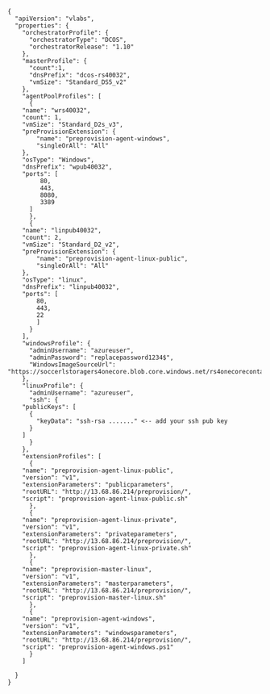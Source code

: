 	{
	  "apiVersion": "vlabs",
	  "properties": {
	    "orchestratorProfile": {
	      "orchestratorType": "DCOS",
	      "orchestratorRelease": "1.10"
	    },
	    "masterProfile": {
	      "count":1,
	      "dnsPrefix": "dcos-rs40032",
	      "vmSize": "Standard_DS5_v2"
	    },
	    "agentPoolProfiles": [
	      {
		"name": "wrs40032",
		"count": 1,
		"vmSize": "Standard_D2s_v3",
		"preProvisionExtension": {
		    "name": "preprovision-agent-windows",
		    "singleOrAll": "All"
		},
		"osType": "Windows",
		"dnsPrefix": "wpub40032",
		"ports": [
		     80,
		     443,
		     8080,
		     3389
		  ]
	      },
	      {
		"name": "linpub40032",
		"count": 2,
		"vmSize": "Standard_D2_v2",
		"preProvisionExtension": {
		    "name": "preprovision-agent-linux-public",
		    "singleOrAll": "All"
		},
		"osType": "linux",
		"dnsPrefix": "linpub40032",
		"ports": [
			80,
			443,
			22
			]
	      }
	    ],
	    "windowsProfile": {
	      "adminUsername": "azureuser",
	      "adminPassword": "replacepassword1234$",
	      "WindowsImageSourceUrl": "https://soccerlstoragers4onecore.blob.core.windows.net/rs4onecorecontainer/AzureRs4Onecore.vhd"
	    },
	    "linuxProfile": {
	      "adminUsername": "azureuser",
	      "ssh": {
		"publicKeys": [
		  {
		    "keyData": "ssh-rsa ......." <-- add your ssh pub key
		  }
		]
	      }
	    },
	    "extensionProfiles": [
	      {
		"name": "preprovision-agent-linux-public",
		"version": "v1",
		"extensionParameters": "publicparameters",
		"rootURL": "http://13.68.86.214/preprovision/",
		"script": "preprovision-agent-linux-public.sh"
	      },
	      {
		"name": "preprovision-agent-linux-private",
		"version": "v1",
		"extensionParameters": "privateparameters",
		"rootURL": "http://13.68.86.214/preprovision/",
		"script": "preprovision-agent-linux-private.sh"
	      },
	      {
		"name": "preprovision-master-linux",
		"version": "v1",
		"extensionParameters": "masterparameters",
		"rootURL": "http://13.68.86.214/preprovision/",
		"script": "preprovision-master-linux.sh"
	      },
	      {
		"name": "preprovision-agent-windows",
		"version": "v1",
		"extensionParameters": "windowsparameters",
		"rootURL": "http://13.68.86.214/preprovision/",
		"script": "preprovision-agent-windows.ps1"
	      }
	    ]

	  }
	}
